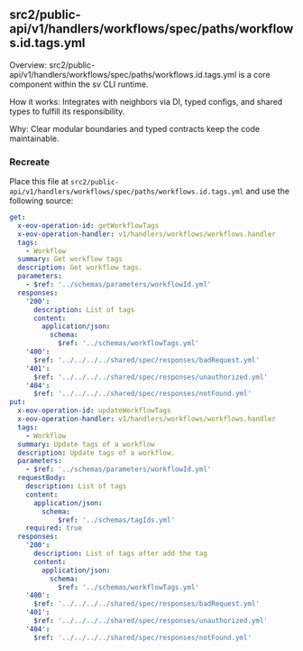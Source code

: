## src2/public-api/v1/handlers/workflows/spec/paths/workflows.id.tags.yml

Overview: src2/public-api/v1/handlers/workflows/spec/paths/workflows.id.tags.yml is a core component within the sv CLI runtime.

How it works: Integrates with neighbors via DI, typed configs, and shared types to fulfill its responsibility.

Why: Clear modular boundaries and typed contracts keep the code maintainable.

### Recreate

Place this file at `src2/public-api/v1/handlers/workflows/spec/paths/workflows.id.tags.yml` and use the following source:

```yaml
get:
  x-eov-operation-id: getWorkflowTags
  x-eov-operation-handler: v1/handlers/workflows/workflows.handler
  tags:
    - Workflow
  summary: Get workflow tags
  description: Get workflow tags.
  parameters:
    - $ref: '../schemas/parameters/workflowId.yml'
  responses:
    '200':
      description: List of tags
      content:
        application/json:
          schema:
            $ref: '../schemas/workflowTags.yml'
    '400':
      $ref: '../../../../shared/spec/responses/badRequest.yml'
    '401':
      $ref: '../../../../shared/spec/responses/unauthorized.yml'
    '404':
      $ref: '../../../../shared/spec/responses/notFound.yml'
put:
  x-eov-operation-id: updateWorkflowTags
  x-eov-operation-handler: v1/handlers/workflows/workflows.handler
  tags:
    - Workflow
  summary: Update tags of a workflow
  description: Update tags of a workflow.
  parameters:
    - $ref: '../schemas/parameters/workflowId.yml'
  requestBody:
    description: List of tags
    content:
      application/json:
        schema:
            $ref: '../schemas/tagIds.yml'
    required: true
  responses:
    '200':
      description: List of tags after add the tag
      content:
        application/json:
          schema:
            $ref: '../schemas/workflowTags.yml'
    '400':
      $ref: '../../../../shared/spec/responses/badRequest.yml'
    '401':
      $ref: '../../../../shared/spec/responses/unauthorized.yml'
    '404':
      $ref: '../../../../shared/spec/responses/notFound.yml'
```
